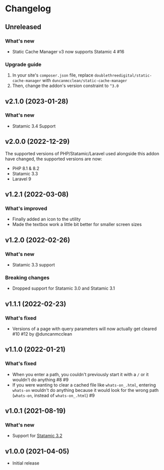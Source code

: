 # Changelog

## Unreleased

### What's new

- Static Cache Manager v3 now supports Statamic 4 #16

### Upgrade guide

1. In your site's `composer.json` file, replace `doublethreedigital/static-cache-manager` with `duncanmcclean/static-cache-manager`
2. Then, change the addon's version constraint to `^3.0`

## v2.1.0 (2023-01-28)

### What's new

- Statamic 3.4 Support

## v2.0.0 (2022-12-29)

The supported versions of PHP/Statamic/Laravel used alongside this addon have changed, the supported versions are now:

- PHP 8.1 & 8.2
- Statamic 3.3
- Laravel 9

## v1.2.1 (2022-03-08)

### What's improved

- Finally added an icon to the utility
- Made the textbox work a little bit better for smaller screen sizes

## v1.2.0 (2022-02-26)

### What's new

- Statamic 3.3 support

### Breaking changes

- Dropped support for Statamic 3.0 and Statamic 3.1

## v1.1.1 (2022-02-23)

### What's fixed

- Versions of a page with query parameters will now actually get cleared #10 #12 by @duncanmcclean

## v1.1.0 (2022-01-21)

### What's fixed

- When you enter a path, you couldn't previously start it with a `/` or it wouldn't do anything #8 #9
- If you were wanting to clear a cached file like `whats-on_.html`, entering `whats-on` wouldn't do anything because it would look for the wrong path (`whats-on`, instead of `whats-on_.html`) #9

## v1.0.1 (2021-08-19)

### What's new

- Support for [Statamic 3.2](https://statamic.com/blog/statamic-3.2-beta)

## v1.0.0 (2021-04-05)

- Initial release

```

```
